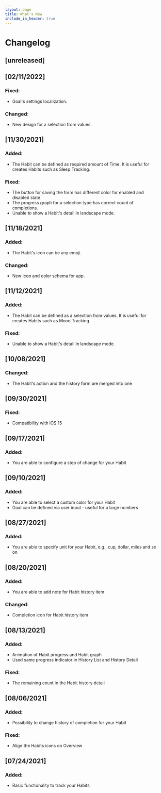 ```yaml
---
layout: page
title: What's New
include_in_header: true
---
```


# Changelog

## [unreleased]

## [02/11/2022]

### Fixed:
- Goal's settings localization.

### Changed:
- New design for a selection from values.

## [11/30/2021]

### Added:
- The Habit can be defined as required amount of Time. It is useful for creates Habits such as Sleep Tracking.

### Fixed:
- The button for saving the form has different color for enabled and disabled state.
- The progress graph for a selection type has correct count of completions.
- Unable to show a Habit's detail in landscape mode.

## [11/18/2021]

### Added:
- The Habit's icon can be any emoji.

### Changed:
- New icon and color schema for app.

## [11/12/2021]

### Added:
- The Habit can be defined as a selection from values. It is useful for creates Habits such as Mood Tracking.

### Fixed:
- Unable to show a Habit's detail in landscape mode.

## [10/08/2021]

### Changed:
- The Habit's action and the history form are merged into one

## [09/30/2021]

### Fixed:
- Compatibility with iOS 15

## [09/17/2021]

### Added:
- You are able to configure a step of change for your Habit

## [09/10/2021]

### Added:
- You are able to select a custom color for your Habit
- Goal can be defined via user input - useful for a large numbers

## [08/27/2021]

### Added:
- You are able to specify unit for your Habit, e.g., cup, dollar, miles and so on

## [08/20/2021]

### Added:
- You are able to add note for Habit history item

### Changed:
- Completion icon for Habit history item

## [08/13/2021]

### Added:
- Animation of Habit progress and Habit graph
- Used same progress indicator in History List and History Detail

### Fixed:
- The remaining count in the Habit history detail

## [08/06/2021]

### Added:
- Possibility to change history of completion for your Habit

### Fixed:
- Align the Habits icons on Overview

## [07/24/2021]

### Added:
- Basic functionality to track your Habits
